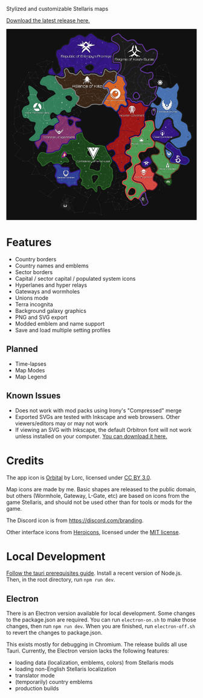 Stylized and customizable Stellaris maps

[Download the latest release here.](https://github.com/MichaelMakesGames/stellarmaps/releases)

<img src="./examples/default.png" alt="Example map">

# Features

- Country borders
- Country names and emblems
- Sector borders
- Capital / sector capital / populated system icons
- Hyperlanes and hyper relays
- Gateways and wormholes
- Unions mode
- Terra incognita
- Background galaxy graphics
- PNG and SVG export
- Modded emblem and name support
- Save and load multiple setting profiles

## Planned

- Time-lapses
- Map Modes
- Map Legend

## Known Issues

- Does not work with mod packs using Irony's "Compressed" merge
- Exported SVGs are tested with Inkscape and web browsers. Other viewers/editors may or may not work
- If viewing an SVG with Inkscape, the default Orbitron font will not work unless installed on your computer. [You can download it here.](https://fonts.google.com/specimen/Orbitron)

# Credits

The app icon is [Orbital](https://game-icons.net/1x1/lorc/orbital.html) by Lorc, licensed under [CC BY 3.0](http://creativecommons.org/licenses/by/3.0/).

Map icons are made by me. Basic shapes are released to the public domain, but others (Wormhole, Gateway, L-Gate, etc) are based on icons from the game Stellaris, and should not be used other than for tools or mods for the game.

The Discord icon is from https://discord.com/branding.

Other interface icons from [Heroicons](https://heroicons.com), licensed under the [MIT license](https://github.com/tailwindlabs/heroicons/blob/master/LICENSE).

# Local Development

[Follow the tauri prerequisites guide](https://tauri.app/v1/guides/getting-started/prerequisites). Install a recent version of Node.js. Then, in the root directory, run `npm run dev`.

## Electron

There is an Electron version available for local development. Some changes to the package.json are required. You can run `electron-on.sh` to make those changes, then run `npm run dev`. When you are finished, run `electron-off.sh` to revert the changes to package.json.

This exists mostly for debugging in Chromium. The release builds all use Tauri. Currently, the Electron version lacks the following features:

- loading data (localization, emblems, colors) from Stellaris mods
- loading non-English Stellaris localization
- translator mode
- (temporarily) country emblems
- production builds
